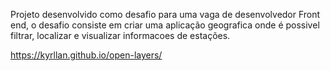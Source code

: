 Projeto desenvolvido como desafio para uma vaga de desenvolvedor Front end, o desafio consiste em criar uma aplicação geografica onde é possivel filtrar, localizar e visualizar informacoes de estações.

https://kyrllan.github.io/open-layers/
